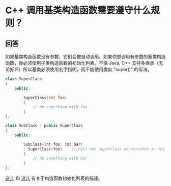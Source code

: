 # C++ 调用基类构造函数需要遵守什么规则？

## 回答

如果基类构造函数没有参数，它们会被自动调用。如果你想调用有参数的基类构造函数，你必须使用子类构造函数的初始化列表。不像 Java, C++ 支持多继承（无论好坏）所以基类必须使用名字指明，而不能使用类似 "super()" 的写法。

```C++
class SuperClass
{
    public:

        SuperClass(int foo)
        {
            // do something with foo
        }
};

class SubClass : public SuperClass
{
    public:

        SubClass(int foo, int bar)
        : SuperClass(foo)    // Call the superclass constructor in the subclass' initialization list.
        {
            // do something with bar
        }
};
```

[这儿](http://www.cprogramming.com/tutorial/initialization-lists-c++.html) 和 [这儿](http://www.parashift.com/c++-faq-lite/ctors.html#faq-10.6) 有关于构造函数初始化列表的描述。